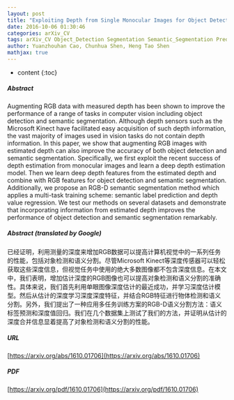 ```yaml
---
layout: post
title: "Exploiting Depth from Single Monocular Images for Object Detection and Semantic Segmentation"
date: 2016-10-06 01:30:46
categories: arXiv_CV
tags: arXiv_CV Object_Detection Segmentation Semantic_Segmentation Prediction Detection
author: Yuanzhouhan Cao, Chunhua Shen, Heng Tao Shen
mathjax: true
---
```


* content
{:toc}

##### Abstract
Augmenting RGB data with measured depth has been shown to improve the performance of a range of tasks in computer vision including object detection and semantic segmentation. Although depth sensors such as the Microsoft Kinect have facilitated easy acquisition of such depth information, the vast majority of images used in vision tasks do not contain depth information. In this paper, we show that augmenting RGB images with estimated depth can also improve the accuracy of both object detection and semantic segmentation. Specifically, we first exploit the recent success of depth estimation from monocular images and learn a deep depth estimation model. Then we learn deep depth features from the estimated depth and combine with RGB features for object detection and semantic segmentation. Additionally, we propose an RGB-D semantic segmentation method which applies a multi-task training scheme: semantic label prediction and depth value regression. We test our methods on several datasets and demonstrate that incorporating information from estimated depth improves the performance of object detection and semantic segmentation remarkably.

##### Abstract (translated by Google)
已经证明，利用测量的深度来增加RGB数据可以提高计算机视觉中的一系列任务的性能，包括对象检测和语义分割。尽管Microsoft Kinect等深度传感器可以轻松获取这些深度信息，但视觉任务中使用的绝大多数图像都不包含深度信息。在本文中，我们表明，增加估计深度的RGB图像也可以提高对象检测和语义分割的准确性。具体来说，我们首先利用单眼图像深度估计的最近成功，并学习深度估计模型。然后从估计的深度学习深度深度特征，并结合RGB特征进行物体检测和语义分割。另外，我们提出了一种应用多任务训练方案的RGB-D语义分割方法：语义标签预测和深度值回归。我们在几个数据集上测试了我们的方法，并证明从估计的深度合并信息显着提高了对象检测和语义分割的性能。

##### URL
[https://arxiv.org/abs/1610.01706](https://arxiv.org/abs/1610.01706)

##### PDF
[https://arxiv.org/pdf/1610.01706](https://arxiv.org/pdf/1610.01706)


